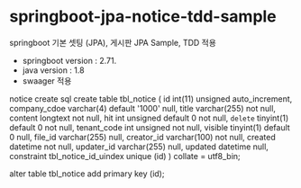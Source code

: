 # springboot-jpa-notice-tdd-sample
springboot 기본 셋팅 (JPA), 게시판 JPA Sample, TDD 적용

  - springboot version : 2.71.
  - java version : 1.8
  - swaager 적용
  
  
  
notice create sql
  create table tbl_notice
(
    id           int(11) unsigned auto_increment,
    company_cdoe varchar(4)   default '1000' null,
    title        varchar(255)                not null,
    content      longtext                    not null,
    hit          int unsigned default 0      not null,
    `delete`     tinyint(1)   default 0      not null,
    tenant_code  int unsigned                not null,
    visible      tinyint(1)   default 0      null,
    file_id      varchar(255)                null,
    creator_id   varchar(100)                not null,
    created      datetime                    not null,
    updater_id   varchar(255)                null,
    updated      datetime                    null,
    constraint tbl_notice_id_uindex
        unique (id)
)
    collate = utf8_bin;

alter table tbl_notice
    add primary key (id);

